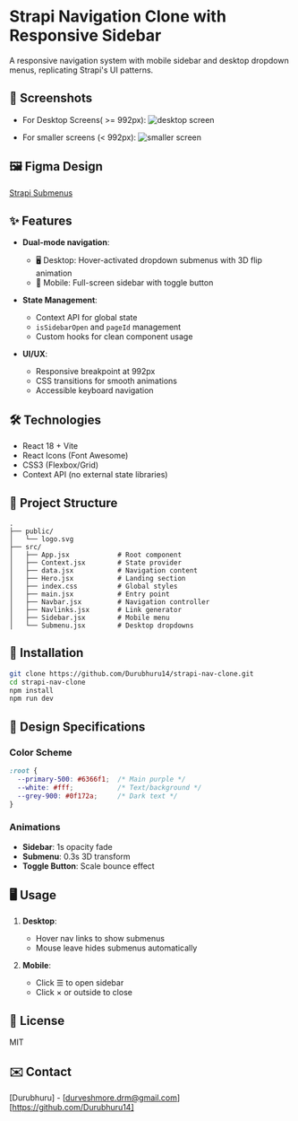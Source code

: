 # Strapi Navigation Clone with Responsive Sidebar

A responsive navigation system with mobile sidebar and desktop dropdown menus, replicating Strapi's UI patterns.

## 📸 Screenshots

- For Desktop Screens( >= 992px):
![desktop screen](https://i.imgur.com/g3GPDEr.png)

- For smaller screens (< 992px):
![smaller screen](https://i.imgur.com/MFjZqcl.png)

## 🖼️ Figma Design

[Strapi Submenus](https://www.figma.com/file/rXeU2gYTyKL2FrYmUNgv4r/Strapi-Submenus?node-id=0%3A1&t=Nx5H36ryj9ArZCI6-1)


## ✨ Features

- **Dual-mode navigation**:
  - 🖥️ Desktop: Hover-activated dropdown submenus with 3D flip animation
  - 📱 Mobile: Full-screen sidebar with toggle button

- **State Management**:
  - Context API for global state
  - `isSidebarOpen` and `pageId` management
  - Custom hooks for clean component usage

- **UI/UX**:
  - Responsive breakpoint at 992px
  - CSS transitions for smooth animations
  - Accessible keyboard navigation

## 🛠 Technologies

- React 18 + Vite
- React Icons (Font Awesome)
- CSS3 (Flexbox/Grid)
- Context API (no external state libraries)

## 📂 Project Structure

```
.
├── public/
│   └── logo.svg
├── src/
│   ├── App.jsx            # Root component
│   ├── Context.jsx        # State provider
│   ├── data.jsx           # Navigation content
│   ├── Hero.jsx           # Landing section
│   ├── index.css          # Global styles
│   ├── main.jsx           # Entry point
│   ├── Navbar.jsx         # Navigation controller
│   ├── Navlinks.jsx       # Link generator
│   ├── Sidebar.jsx        # Mobile menu
│   └── Submenu.jsx        # Desktop dropdowns
```

## 🚀 Installation

```bash
git clone https://github.com/Durubhuru14/strapi-nav-clone.git
cd strapi-nav-clone
npm install
npm run dev
```

## 🎨 Design Specifications

### Color Scheme
```css
:root {
  --primary-500: #6366f1;  /* Main purple */
  --white: #fff;           /* Text/background */
  --grey-900: #0f172a;     /* Dark text */
}
```

### Animations
- **Sidebar**: 1s opacity fade
- **Submenu**: 0.3s 3D transform
- **Toggle Button**: Scale bounce effect

## 🖥 Usage

1. **Desktop**:
   - Hover nav links to show submenus
   - Mouse leave hides submenus automatically

2. **Mobile**:
   - Click ☰ to open sidebar
   - Click × or outside to close

## 📜 License
MIT

## ✉️ Contact
[Durubhuru] - [durveshmore.drm@gmail.com]
[https://github.com/Durubhuru14]
```